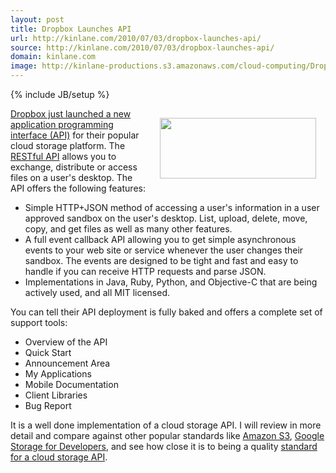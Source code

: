 ```yaml
---
layout: post
title: Dropbox Launches API
url: http://kinlane.com/2010/07/03/dropbox-launches-api/
source: http://kinlane.com/2010/07/03/dropbox-launches-api/
domain: kinlane.com
image: http://kinlane-productions.s3.amazonaws.com/cloud-computing/DropBox-Developers.PNG
---
```

{% include JB/setup %}<p><!DOCTYPE html PUBLIC "-//W3C//DTD XHTML 1.0 Transitional//EN"
    "http://www.w3.org/TR/xhtml1/DTD/xhtml1-transitional.dtd">
<html xmlns="http://www.w3.org/1999/xhtml">
  <head>
    <title></title>
  </head>
  <body>
    <a href="http://kinlane-productions.s3.amazonaws.com/cloud-computing/DropBox-Developers.PNG" target="_blank"><img class="alignnone" style="padding: 15px;" title="Dropbox" src=
    "http://kinlane-productions.s3.amazonaws.com/cloud-computing/DropBox-Developers.PNG" alt="" width="250" height="97" align="right" />Dropbox just launched a new application programming interface
    (API)</a> for their popular cloud storage platform. The <a href="http://en.wikipedia.org/wiki/Representational_State_Transfer" target="_blank">RESTful API</a> allows you to exchange, distribute
    or access files on a user's desktop. The API offers the following features:
    <ul class="mainlist">
      <li>Simple HTTP+JSON method of accessing a user's information in a user approved sandbox on the user's desktop. List, upload, delete, move, copy, and get files as well as many other features.
      </li>
      <li>A full event callback API allowing you to get simple asynchronous events to your web site or service whenever the user changes their sandbox. The events are designed to be tight and fast
      and easy to handle if you can receive HTTP requests and parse JSON.
      </li>
      <li>Implementations in Java, Ruby, Python, and Objective-C that are being actively used, and all MIT licensed.
      </li>
    </ul>You can tell their API deployment is fully baked and offers a complete set of support tools:
    <ul class="mainlist">
      <li>Overview of the API
      </li>
      <li>Quick Start
      </li>
      <li>Announcement Area
      </li>
      <li>My Applications
      </li>
      <li>Mobile Documentation
      </li>
      <li>Client Libraries
      </li>
      <li>Bug Report
      </li>
    </ul>It is a well done implementation of a cloud storage API. I will review in more detail and compare against other popular standards like <a href=
    "http://www.kinlane.com/category/amazon/amazon-s3/">Amazon S3</a>, <a href="http://www.kinlane.com/category/google/google-storage-for-developers/">Google Storage for Developers</a>, and see how
    close it is to being a quality <a href="http://www.kinlane.com/2010/06/cloud-storage-api-standard/">standard for a cloud storage API</a>.
  </body>
</html></p>
